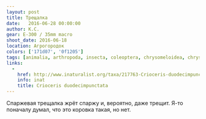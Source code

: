 ```yaml
---
layout: post
title: Трещалка
date:   2016-06-28 00:00:00
author: К.С.
gear: E-300 / 35mm macro
shoot_date: 2016-06-18
location: Агрогородок
colors: ['171d07', '0f1205']
tags: [animalia, arthropoda, insecta, coleoptera, chrysomeloidea, chrysomelidae, crioceris, crioceris, crioceris duodecimpunctata]
links:
  -
    href: http://www.inaturalist.org/taxa/217763-Crioceris-duodecimpunctata
    info: inat
    title: Crioceris duodecimpunctata
---
```


Спаржевая трещалка жрёт спаржу и, вероятно, даже трещит. Я-то поначалу думал, что это коровка такая, но нет.
